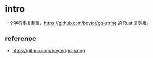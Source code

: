 # intro
一个字符串复制库，https://github.com/boyter/go-string 的 Rust 复刻版。

## reference
* https://github.com/boyter/go-string
